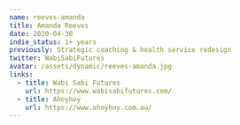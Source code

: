 ```yaml
---
name: reeves-amanda
title: Amanda Reeves
date: 2020-04-30
indie_status: 1+ years
previously: Strategic coaching & health service redesign
twitter: WabiSabiFutures
avatar: /assets/dynamic/reeves-amanda.jpg
links:
  - title: Wabi Sabi Futures
    url: https://www.wabisabifutures.com/
  - title: Ahoyhoy
    url: https://www.ahoyhoy.com.au/
---
```

